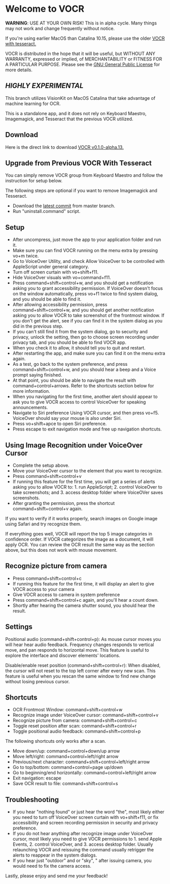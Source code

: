# Welcome to VOCR
**WARNING**: USE AT YOUR OWN RISK! This is in alpha cycle. Many things may not work and change frequently without notice.

If you're using earlier MacOS than Catalina 10.15, please use the older [VOCR with tesseract.](https://github.com/chigkim/VOCR/tree/tesseract)

VOCR is distributed in the hope that it will be useful, but WITHOUT ANY WARRANTY, expressed or implied, of MERCHANTABILITY or FITNESS FOR A PARTICULAR PURPOSE. Please see the [GNU General Public License](http://www.gnu.org/licenses/) for more details.

## ***HIGHLY EXPERIMENTAL***
This branch utilizes VisionKit on MacOS Catalina that take advantage of machine learning for OCR.

This is a standalone app, and it does not rely on Keyboard Maestro, Imagemagick, and Tesseract that the previous VOCR utilized.

## Download
Here is the direct link to download [VOCR v0.1.0-alpha.13.](https://github.com/chigkim/VOCR/releases/download/v0.1.0-alpha.13/VOCR.v0.1.0-alpha.13.zip)

## Upgrade from Previous VOCR With Tesseract
You can simply remove VOCR group from Keyboard Maestro and follow the instruction for setup below.

The following steps are optional if you want to remove Imagemagick and Tesseract.

* Download the [latest commit](https://github.com/chigkim/VOCR/archive/master.zip) from master branch.
* Run "uninstall.command" script.

## Setup
* After uncompress, just move the app to your application folder and run it.
* Make sure you can find VOCR running on the menu extra  by pressing vo+m twice.
* Go to VoiceOver Utility, and check Allow VoiceOver to be controlled with AppleScript under general category.
* Turn off screen curtain with vo+shift+f11.
* Hide VoiceOver visuals with vo+command+f11.
* Press command+shift+control+w, and you should get a notification asking you to grant accessibility permission. If VoiceOver doesn't focus on the window automatically, press vo+f1 twice to find system dialog, and you should be able to find it.
* After allowing accessibility permission, press command+shift+control+w, and you should get another notification asking you to allow VOCR to take screenshot of the frontmost window. If you don't get the alert, see if you can find it in the system dialog as you did in the previous step.
* If you can't still find it from the system dialog, go to security and privacy, unlock the setting, then go to choose screen recording under privacy tab, and you should be able to find VOCR app.
* When you check it to allow, it should tell you to quit and restart.
* After restarting the app, and make sure you can find it on the menu extra again.
* As a test, go back to the system preference, and press command+shift+control+w, and you should hear a beep and a Voice prompt saying finished.
* At that point, you should be able to navigate the result with command+control+arrows. Refer to the shortcuts section below for more information.
* When you navigating for the first time, another alert should appear to ask  you to give VOCR access to control VoiceOver for speaking announcements.
* Navigate to Siri preference Using VOCR cursor, and then press vo+f5. VoiceOver should say your mouse is also under Siri.
* Press vo+shift+apce to open Siri preference.
* Press escape to exit navigation mode and free up navigation shortcuts.

## Using Image Recognition under VoiceOver Cursor
* Complete the setup above.
* Move your VoiceOver cursor to the element that you want to recognize.
* Press command+shift+control+v
* If running this feature for the first time, you will get a series of alerts asking you to allow VOCR to: 1. run AppleScript; 2. control VoiceOver to take screenshots; and 3. access desktop folder where VoiceOVer saves screenshots.
* After granting the permission, press the shortcut command+shift+control+v again.

If you want to verify if it works properly, search images on Google image using Safari and try recognize them.

If everything goes well, VOCR will report the top 5 image categories in confidence order. If VOCR categorizes the image as a document, it will apply OCR. You can review the OCR result the same way as the section above, but this does not work with mouse movement.

## Recognize picture from camera
* Press command+shift+control+c
* If running  this feature for the first time, it will display an alert to give VOCR access to your camera
* Give VOCR access to camera in system preference
* Press command+shift+control+c again, and you'll hear a count down.
* Shortly after hearing the camera shutter sound, you should hear the result.

## Settings
Positional audio (command+shift+control+p): As mouse cursor moves you will hear hear audio feedback. Frequency changes responds to vertical move, and pan responds to horizontal move. This feature is useful to explore the interface and discover elements' locations.

Disable/enable reset position (command+shift+control+r): When disabled, the cursor will not reset to the top left corner after every new scan. This feature is useful when you rescan the same window to find new change without losing previous cursor.

## Shortcuts
* OCR Frontmost Window: command+shift+control+w
* Recognize image under VoiceOver cursor: command+shift+control+v
* Recognize picture from camera: command+shift+control+c
* Toggle reset position after scan: command+shift+control+r
* Toggle positional audio feedback: command+shift+control+p

The following shortcuts only works after a scan.

* Move down/up: command+control+down/up arrow
* Move left/right: command+control+left/right arrow
* Previous/next character: command+shift+control+left/right arrow
* Go to top/bottom: command+control+page up/down
* Go to beginning/end horizontally: command+control+left/right arrow
* Exit navigation: escape
* Save OCR result to file: command+shift+control+s

## Troubleshooting
* If you hear "nothing found" or just hear the word "the", most likely either you need to turn off VoiceOver screen curtain with vo+shift+f11, or fix accessibility and screen recording  permission in security and privacy preference.
* If you do not hear anything after recognize image under VoiceOver cursor, most likely you need to give   VOCR permissions to 1. send Apple Events, 2. control VoiceOver, and 3. access desktop folder. Usually relaunching VOCR and reissuing the command usually retrigger the alerts to reappear in the system dialogs.
* If you hear just "outdoor" and or "sky", " after issuing camera, you would need to fix the camera access.

Lastly, please enjoy and send me your feedback!

